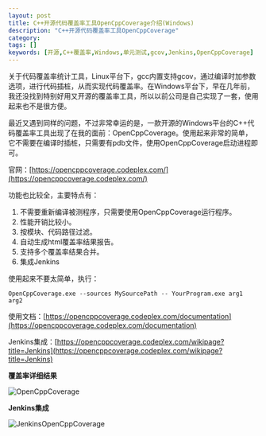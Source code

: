 ```yaml
---
layout: post
title: C++开源代码覆盖率工具OpenCppCoverage介绍(Windows)
description: "C++开源代码覆盖率工具OpenCppCoverage"
category: 
tags: []
keywords: [开源,C++覆盖率,Windows,单元测试,gcov,Jenkins,OpenCppCoverage]
---
```


关于代码覆盖率统计工具，Linux平台下，gcc内置支持gcov，通过编译时加参数选项，进行代码插桩，从而实现代码覆盖率。在Windows平台下，早在几年前，我还没找到特别好用又开源的覆盖率工具，所以以前公司是自己实现了一套，使用起来也不是很方便。

最近又遇到同样的问题，不过非常幸运的是，一款开源的Windows平台的C++代码覆盖率工具出现了在我的面前：OpenCppCoverage。使用起来非常的简单，它不需要在编译时插桩，只需要有pdb文件，使用OpenCppCoverage启动进程即可。

<!-- more -->

官网：[https://opencppcoverage.codeplex.com/](https://opencppcoverage.codeplex.com/)

功能也比较全，主要特点有：

1. 不需要重新编译被测程序，只需要使用OpenCppCoverage运行程序。
1. 性能开销比较小。
1. 按模块、代码路径过滤。
1. 自动生成html覆盖率结果报告。
1. 支持多个覆盖率结果合并。
1. 集成Jenkins

使用起来不要太简单，执行：

```
OpenCppCoverage.exe --sources MySourcePath -- YourProgram.exe arg1 arg2
```

使用文档：[https://opencppcoverage.codeplex.com/documentation](https://opencppcoverage.codeplex.com/documentation)

Jenkins集成：[https://opencppcoverage.codeplex.com/wikipage?title=Jenkins](https://opencppcoverage.codeplex.com/wikipage?title=Jenkins)

**覆盖率详细结果**

![OpenCppCoverage](https://mmbiz.qlogo.cn/mmbiz/otHvoL6neeLysCAtuhz1cP8vL08tZxInJEGnXg0kvcMWWgIgZGdnFwwx9UBmGyF1NOB89JqUA8B2p2iaRut4z6Q/0)

**Jenkins集成**

![JenkinsOpenCppCoverage](https://mmbiz.qlogo.cn/mmbiz/otHvoL6neeLysCAtuhz1cP8vL08tZxInSibobsDET0XDbeIE8rloZFIiboibwgCPeaqicbbM6zR7eVy4JsgJAKmk7w/0)


